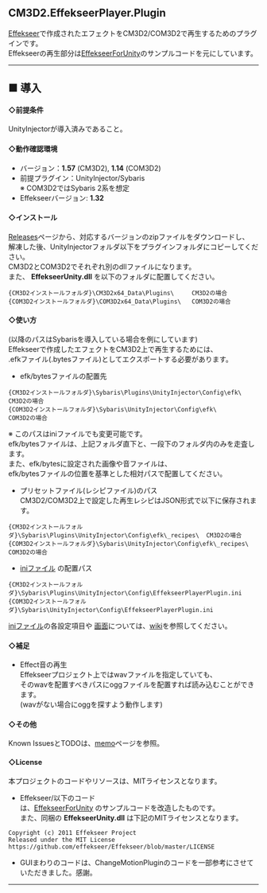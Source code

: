 CM3D2.EffekseerPlayer.Plugin
---

[Effekseer][]で作成されたエフェクトをCM3D2/COM3D2で再生するためのプラグインです。  
Effekseerの再生部分は[EffekseerForUnity][]のサンプルコードを元にしています。  

---
## ■ 導入
#### ◇前提条件  
UnityInjectorが導入済みであること。

#### ◇動作確認環境
  - バージョン：**1.57** (CM3D2), **1.14** (COM3D2)    
  - 前提プラグイン：UnityInjector/Sybaris  
  ※ COM3D2ではSybaris 2系を想定
  - Effekseerバージョン: **1.32**

#### ◇インストール  

[Releases][]ページから、対応するバージョンのzipファイルをダウンロードし、  
解凍した後、UnityInjectorフォルダ以下をプラグインフォルダにコピーしてください。  
CM3D2とCOM3D2でそれぞれ別のdllファイルになります。  
また、 **EffekseerUnity.dll** を以下のフォルダに配置してください。  
  
~~~
{CM3D2インストールフォルダ}\CM3D2x64_Data\Plugins\     CM3D2の場合
{COM3D2インストールフォルダ}\COM3D2x64_Data\Plugins\   COM3D2の場合
~~~

#### ◇使い方  
(以降のパスはSybarisを導入している場合を例にしています)  
Effekseerで作成したエフェクトをCM3D2上で再生するためには、  
.efkファイル(.bytesファイル)としてエクスポートする必要があります。  

* efk/bytesファイルの配置先
~~~
{CM3D2インストールフォルダ}\Sybaris\Plugins\UnityInjector\Config\efk\  CM3D2の場合
{COM3D2インストールフォルダ}\Sybaris\UnityInjector\Config\efk\         COM3D2の場合
~~~
  ※ このパスはiniファイルでも変更可能です。  
   efk/bytesファイルは、上記フォルダ直下と、一段下のフォルダ内のみを走査します。  
   また、efk/bytesに設定された画像や音ファイルは、  
   efk/bytesファイルの位置を基準とした相対パスで配置してください。  

* プリセットファイル(レシピファイル)のパス  
CM3D2/COM3D2上で設定した再生レシピはJSON形式で以下に保存されます。
~~~
{CM3D2インストールフォルダ}\Sybaris\Plugins\UnityInjector\Config\efk\_recipes\  CM3D2の場合
{COM3D2インストールフォルダ}\Sybaris\UnityInjector\Config\efk\_recipes\         COM3D2の場合
~~~

* [iniファイル][] の配置パス  
~~~
{CM3D2インストールフォルダ}\Sybaris\Plugins\UnityInjector\Config\EffekseerPlayerPlugin.ini
{COM3D2インストールフォルダ}\Sybaris\UnityInjector\Config\EffekseerPlayerPlugin.ini
~~~

[iniファイル][]の各設定項目や [画面][]については、[wiki][]を参照してください。


#### ◇補足
* Effect音の再生  
Effekseerプロジェクト上ではwavファイルを指定していても、  
そのwavを配置すべきパスにoggファイルを配置すれば読み込むことができます。  
(wavがない場合にoggを探すよう動作します)


#### ◇その他
Known IssuesとTODOは、[memo][]ページを参照。

#### ◇License
本プロジェクトのコードやリソースは、MITライセンスとなります。

* Effekseer/以下のコード  
は、[EffekseerForUnity][] のサンプルコードを改造したものです。  
また、同梱の **EffekseerUnity.dll** は下記のMITライセンスとなります。  
~~~
Copyright (c) 2011 Effekseer Project
Released under the MIT License
https://github.com/effekseer/Effekseer/blob/master/LICENSE
~~~

* GUIまわりのコードは、ChangeMotionPluginのコードを一部参考にさせていただきました。感謝。  

-----

[Releases]:https://github.com/trzr/CM3D2.EffekseerPlayer.Plugin/releases
[Effekseer]:https://github.com/effekseer/Effekseer
[EffekseerForUnity]:https://github.com/effekseer/EffekseerForUnity
[wiki]:https://github.com/trzr/CM3D2.EffekseerPlayer.Plugin/wiki
[memo]:https://github.com/trzr/CM3D2.EffekseerPlayer.Plugin/wiki/memo
[iniファイル]:https://github.com/trzr/CM3D2.EffekseerPlayer.Plugin/wiki/ini
[画面]:https://github.com/trzr/CM3D2.EffekseerPlayer.Plugin/wiki/画面説明
